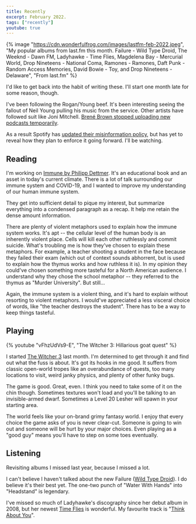 ```yaml
---
title: Recently
excerpt: February 2022.
tags: ["recently"]
youtube: true
---
```


{% image "https://cdn.wonderfulfrog.com/images/lastfm-feb-2022.jpeg", "My popular albums from last.fm this month. Failure - Wild Type Droid, The Weeknd - Dawn FM, Ladyhawke - Time Flies, Magdelena Bay - Mercurial World, Drop Nineteens - National Coma, Ramones - Ramones, Daft Punk - Random Access Memories, David Bowie - Toy, and Drop Nineteens - Delaware", "From last.fm" %}

I'd like to get back into the habit of writing these. I'll start one month late for some reason, though.

I've been following the Rogan/Young beef. It's been interesting seeing the fallout of Neil Young pulling his music from the service. Other artists have followed suit like Joni Mitchell. [Brené Brown stopped uploading new podcasts temporarily](https://twitter.com/BreneBrown/status/1487535996782710786).

As a result Spotify has [updated their misinformation policy](https://newsroom.spotify.com/2022-01-30/spotifys-platform-rules-and-approach-to-covid-19/), but has yet to reveal how they plan to enforce it going forward. I'll be watching.

## Reading

I'm working on [Immune by Philipp Dettmer](https://sites.prh.com/immune). It's an educational book and an asset in today's current climate. There is a lot of talk surrounding our immune system and COVID-19, and I wanted to improve my understanding of our human immune system.

They get into sufficient detail to pique my interest, but summarize everything into a condensed paragraph as a recap. It help me retain the dense amount information.

There are plenty of violent metaphors used to explain how the immune system works. It's apt -- the cellular level of the human body is an inherently violent place. Cells will kill each other ruthlessly and commit suicide. What's troubling me is how they've chosen to explain these metaphors. For example, a teacher shooting a student in the face because they failed their exam (which out of context sounds abhorrent, but is used to explain how the thymus works and how ruthless it is). In my opinion they could've chosen something more tasteful for a North American audience. I understand why they chose the school metaphor -- they referred to the thymus as "Murder University". But still...

Again, the immune system is a violent thing, and it's hard to explain without resorting to violent metaphors. I would've appreciated a less visceral choice of words, like "the teacher destroys the student". There has to be a way to keep things tasteful.

## Playing

{% youtube "vFhzUdVs9-E", "The Witcher 3: Hillarious goat quest" %}

I started [The Witcher 3](https://store.steampowered.com/app/292030/The_Witcher_3_Wild_Hunt/) last month. I'm determined to get through it and find out what the fuss is about. It's got its hooks in me good. It suffers from classic open-world tropes like an overabundance of quests, too many locations to visit, weird janky physics, and plenty of other funky bugs.

The game is good. Great, even. I think you need to take some of it on the chin though. Sometimes textures won't load and you'll be talking to an invisible-armed dwarf. Sometimes a Level 20 Lesher will spawn in your starting area.

The world feels like your on-brand grimy fantasy world. I enjoy that every choice the game asks of you is never clear-cut. Someone is going to win out and someone will be hurt by your major choices. Even playing as a "good guy" means you'll have to step on some toes eventually.

## Listening

Revisiting albums I missed last year, because I missed a lot.

I can't believe I haven't talked about the new Failure ([Wild Type Droid](http://failureband.com)). I do believe it's their best yet. The one-two punch of "Water With Hands" into "Headstand" is legendary.

I've missed so much of Ladyhawke's discography since her debut album in 2008, but her newest [Time Flies](https://ladyhawkeau.lnk.to/TimeFliesWE) is wonderful. My favourite track is "[Think About You](https://www.youtube.com/watch?v=VOXgGm0qm3k)".

